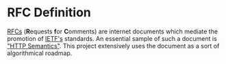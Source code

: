 # RFC Definition

[RFCs](https://www.ietf.org/process/rfcs/) (**R**equests **f**or **C**omments) are internet documents which
mediate the promotion of [IETF's](../ietf/definition.md) standards. An essential sample of such a
document is ["HTTP Semantics"](../http-rfc/9110.md). This project extensively
uses the document as a sort of algorithmical roadmap.
